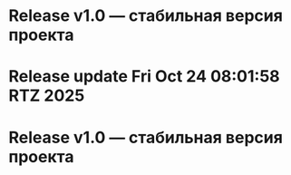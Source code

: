 # Release v1.0 — стабильная версия проекта
# Release update Fri Oct 24 08:01:58 RTZ 2025
# Release v1.0 — стабильная версия проекта
